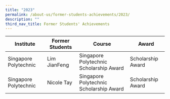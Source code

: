 ```yaml
---
title: "2023"
permalink: /about-us/former-students-achievements/2023/
description: ""
third_nav_title: Former Students' Achievements
---
```

| Institute | Former Students | Course | Award |
| -------- | -------- | -------- | -------- |
| Singapore Polytechnic     | Lim JianFeng     | Singapore Polytechnic Scholarship Award     | Scholarship Award    |
| Singapore Polytechnic     | Nicole Tay     | Singapore Polytechnic Scholarship Award     | Scholarship Award    |